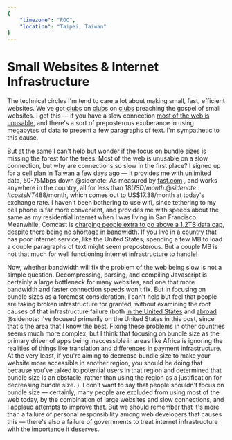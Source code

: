 ```yaml
---
{
	"timezone": "ROC",
	"location": "Taipei, Taiwan"
}
---
```

# Small Websites & Internet Infrastructure

The technical circles I'm tend to care a lot about making small, fast, efficient websites. We've got [clubs](https://1mb.club/) on [clubs](https://250kb.club/) on [clubs](https://10kbclub.com/) preaching the gospel of small websites. I get this — if you have a slow connection [most of the web is unusable](https://danluu.com/web-bloat/), and there's a sort of preposterous exuberance in using megabytes of data to present a few paragraphs of text. I'm sympathetic to this cause.

But at the same I can't help but wonder if the focus on bundle sizes is missing the forest for the trees. Most of the web is unusable on a slow connection, but why are connections so slow in the first place? I signed up for a cell plan in [Taiwan](/taiwan/) a few days ago — it provides me with unlimited data, 50-75Mbps down
@sidenote: As measured by [fast.com](https://fast.com)
, and works anywhere in the country, all for less than $18USD/month.
@sidenote: It costs NT$488/month, which comes out to US$17.38/month at today's exchange rate.
I haven't been bothering to use wifi, since tethering to my cell phone is far more convenient, and provides me with speeds about the same as my residential internet when I was living in San Francisco. Meanwhile, Comcast is [charging people extra to go above a 1.2TB data cap](https://www.theverge.com/22177154/us-internet-speed-maps-competition-availability-fcc), despite there being [no shortage in bandwidth](https://money.com/internet-data-caps-bogus-ploys/). If you live in a country that has poor internet service, like the United States, spending a few MB to load a couple paragraphs of text might seem preposterous. But a couple MB is not that much for well functioning internet infrastructure to handle!

Now, whether bandwidth will fix the problem of the web being slow is not a simple question. Decompressing, parsing, and compiling Javascript is certainly a large bottleneck for many websites, and one that more bandwidth and faster connection speeds won't fix. But in focusing on bundle sizes as a foremost consideration, I can't help but feel that people are taking broken infrastructure for granted, without examining the root causes of that infrastructure failure (both [in the United States](https://en.wikipedia.org/wiki/Monopoly) and [abroad](https://en.wikipedia.org/wiki/Neocolonialism)
@sidenote: I've focused primarily on the United States in this post, since that's the area that I know the best. Fixing these problems in other countries seems much more complex, but I think that focusing on bundle size as the primary driver of apps being inaccessible in areas like Africa is ignoring the realities of things like translation and differences in payment infrastructure. At the very least, if you're aiming to decrease bundle size to make your website more accessible in another region, you should be doing that because you've talked to potential users in that region and determined that bundle size is an obstacle, rather than using the region as a justification for decreasing bundle size.
). I don't want to say that people shouldn't focus on bundle size — certainly, many people are excluded from using most of the web today, by the combination of large websites and slow connections, and I applaud attempts to improve that. But we should remember that it's more than a failure of personal responsibility among web developers that causes this — there's also a failure of governments to treat internet infrastructure with the importance it deserves.
